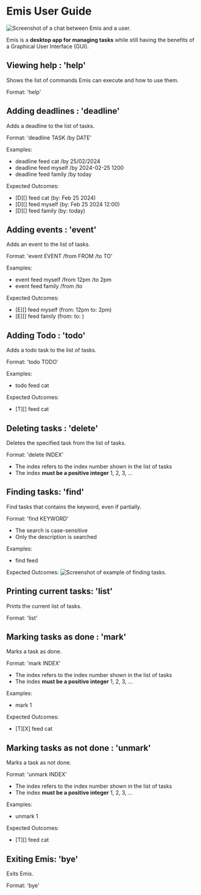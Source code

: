 # Emis User Guide
![Screenshot of a chat between Emis and a user.](Ui.png)

Emis is a **desktop app for managing tasks** while still having the benefits of a Graphical User Interface (GUI).

## Viewing help : 'help'
Shows the list of commands Emis can execute and how to use them.

Format: 'help'


## Adding deadlines : 'deadline'
Adds a deadline to the list of tasks.

Format: 'deadline TASK /by DATE'

Examples: 
- deadline feed cat /by 25/02/2024
- deadline feed myself /by 2024-02-25 1200
- deadline feed family /by today

Expected Outcomes:
- [D][] feed cat (by: Feb 25 2024)
- [D][] feed myself (by: Feb 25 2024 12:00)
- [D][] feed family (by: today)


## Adding events : 'event'
Adds an event to the list of tasks.

Format: 'event EVENT /from FROM /to TO'

Examples: 
- event feed myself /from 12pm /to 2pm
- event feed family /from  /to 

Expected Outcomes:
- [E][] feed myself (from: 12pm to: 2pm)
- [E][] feed family (from: to: )


## Adding Todo : 'todo'
Adds a todo task to the list of tasks.

Format: 'todo TODO'

Examples: 
- todo feed cat

Expected Outcomes:
- [T][] feed cat


## Deleting tasks : 'delete'
Deletes the specified task from the list of tasks.

Format: 'delete INDEX'
- The index refers to the index number shown in the list of tasks
- The index **must be a positive integer** 1, 2, 3, ...


## Finding tasks: 'find'
Find tasks that contains the keyword, even if partially.

Format: 'find KEYWORD'
- The search is case-sensitive
- Only the description is searched

Examples: 
- find feed

Expected Outcomes:
![Screenshot of example of finding tasks.](FindTasksExample.png)


## Printing current tasks: 'list'
Prints the current list of tasks.

Format: 'list'


## Marking tasks as done : 'mark'
Marks a task as done.

Format: 'mark INDEX'
- The index refers to the index number shown in the list of tasks
- The index **must be a positive integer** 1, 2, 3, ...

Examples: 
- mark 1

Expected Outcomes:
- [T][X] feed cat


## Marking tasks as not done : 'unmark'
Marks a task as not done.

Format: 'unmark INDEX'
- The index refers to the index number shown in the list of tasks
- The index **must be a positive integer** 1, 2, 3, ...

Examples: 
- unmark 1

Expected Outcomes:
- [T][] feed cat


## Exiting Emis: 'bye'
Exits Emis.

Format: 'bye'
